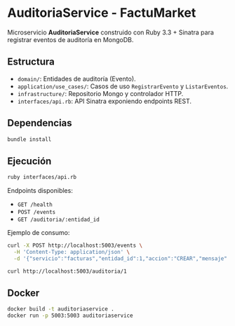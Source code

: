 # AuditoriaService - FactuMarket

Microservicio **AuditoriaService** construido con Ruby 3.3 + Sinatra para registrar eventos de auditoría en MongoDB.

## Estructura

- `domain/`: Entidades de auditoría (Evento).
- `application/use_cases/`: Casos de uso `RegistrarEvento` y `ListarEventos`.
- `infrastructure/`: Repositorio Mongo y controlador HTTP.
- `interfaces/api.rb`: API Sinatra exponiendo endpoints REST.

## Dependencias

```bash
bundle install
```

## Ejecución

```bash
ruby interfaces/api.rb
```

Endpoints disponibles:
- `GET /health`
- `POST /events`
- `GET /auditoria/:entidad_id`

Ejemplo de consumo:

```bash
curl -X POST http://localhost:5003/events \
  -H 'Content-Type: application/json' \
  -d '{"servicio":"facturas","entidad_id":1,"accion":"CREAR","mensaje":"Factura creada"}'

curl http://localhost:5003/auditoria/1
```

## Docker

```bash
docker build -t auditoriaservice .
docker run -p 5003:5003 auditoriaservice
```
